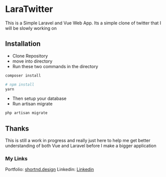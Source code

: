 # LaraTwitter

This is a Simple Laravel and Vue Web App. Its a simple clone of twitter that I will be slowly working on

## Installation

* Clone Repository
* move into directory
* Run these two commands in the directory
```bash
composer install
```
```bash
# npm install
yarn
```
* Then setup your database
* Run artisan migrate
```bash
php artisan migrate
```

## Thanks
This is still a work in progress and really just here to help me get better understanding of both Vue and Laravel before I make a bigger application

### My Links
Portfolio: [shortnd.design](http://shortnd.design "My Portfolio")
Linkedin: [Linkedin](https://www.linkedin.com/in/collin-o-connell-40a230132/ "My LinkedIn Profile")

